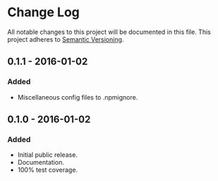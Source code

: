 # Change Log
All notable changes to this project will be documented in this file.
This project adheres to [Semantic Versioning](http://semver.org/).

## 0.1.1 - 2016-01-02
### Added
- Miscellaneous config files to .npmignore.

## 0.1.0 - 2016-01-02
### Added
- Initial public release.
- Documentation.
- 100% test coverage.
